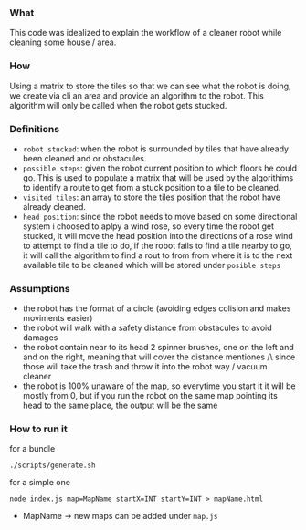 ### What
This code was idealized to explain the workflow of a cleaner robot while cleaning some house / area.

### How
Using a matrix to store the tiles so that we can see what the robot is doing, we create via cli an area and provide an algorithm to the robot. This algorithm will only be called when the robot gets stucked.

### Definitions
* `robot stucked`: when the robot is surrounded by tiles that have already been cleaned and or obstacules.
* `possible steps`: given the robot current position to which floors he could go. This is used to populate a matrix that will be used by the algorithims to identify a route to get from a stuck position to a tile to be cleaned.
* `visited tiles`: an array to store the tiles position that the robot have already cleaned.
* `head position`: since the robot needs to move based on some directional system i choosed to aplpy a wind rose, so every time the robot get stucked, it will move the head position into the directions of a rose wind to attempt to find a tile to do, if the robot fails to find a tile nearby to go, it will call the algorithm to find a rout to from from where it is to the next available tile to be cleaned which will be stored under `posible steps`


### Assumptions
* the robot has the format of a circle (avoiding edges colision and makes moviments easier)
* the robot will walk with a safety distance from obstacules to avoid damages
* the robot contain near to its head 2 spinner brushes, one on the left and and on the right, meaning that will cover the distance mentiones /\ since those will take the trash and throw it into the robot way / vacuum cleaner
* the robot is 100% unaware of the map, so everytime you start it it will be mostly from 0, but if you run the robot on the same map pointing its head to the same place, the output will be the same


### How to run it
for a bundle
```
./scripts/generate.sh
```

for a simple one
```
node index.js map=MapName startX=INT startY=INT > mapName.html
```

* MapName -> new maps can be added under `map.js`